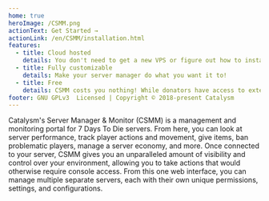 ```yaml
---
home: true
heroImage: /CSMM.png
actionText: Get Started →
actionLink: /en/CSMM/installation.html
features:
  - title: Cloud hosted
    details: You don't need to get a new VPS or figure out how to install a new mod on your server. Fill in your connection details and you're ready!
  - title: Fully customizable
    details: Make your server manager do what you want it to!
  - title: Free
    details: CSMM costs you nothing! While donators have access to extended features, free users can expect a fully featured server manager.
footer: GNU GPLv3  Licensed | Copyright © 2018-present Catalysm
---
```


Catalysm's Server Manager & Monitor (CSMM) is a management and monitoring portal for 7 Days To Die servers. From here, you can look at server performance, track player actions and movement, give items, ban problematic players, manage a server economy, and more. Once connected to your server, CSMM gives you an unparalleled amount of visibility and control over your environment, allowing you to take actions that would otherwise require console access. From this one web interface, you can manage multiple separate servers, each with their own unique permissions, settings, and configurations.
